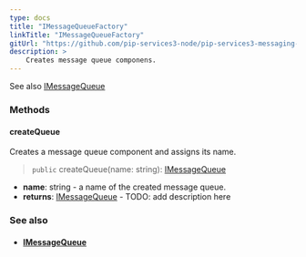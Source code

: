 ```yaml
---
type: docs
title: "IMessageQueueFactory"
linkTitle: "IMessageQueueFactory"
gitUrl: "https://github.com/pip-services3-node/pip-services3-messaging-node"
description: > 
    Creates message queue componens.
---
```

See also [IMessageQueue](../../queues/imessage_queue)

### Methods

#### createQueue

Creates a message queue component and assigns its name.

> `public` createQueue(name: string): [IMessageQueue](../../queues/imessage_queue)

- **name**: string - a name of the created message queue.
- **returns**: [IMessageQueue](../../queues/imessage_queue) - TODO: add description here


### See also
- #### [IMessageQueue](../../queues/imessage_queue)
